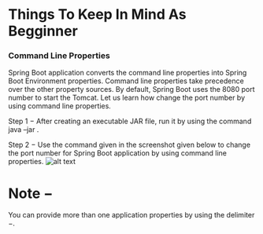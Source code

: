 # Things To Keep In Mind As Begginner 

### Command Line Properties
Spring Boot application converts the command line properties into Spring Boot Environment properties. Command line properties take precedence over the other property sources. By default, Spring Boot uses the 8080 port number to start the Tomcat. Let us learn how change the port number by using command line properties.

Step 1 − After creating an executable JAR file, run it by using the command java –jar <JARFILE>.

Step 2 − Use the command given in the screenshot given below to change the port number for Spring Boot application by using command line properties.
![alt text](https://www.tutorialspoint.com/spring_boot/images/command_line_properties_jarfile.jpg)
# Note −
You can provide more than one application properties by using the delimiter −.

 